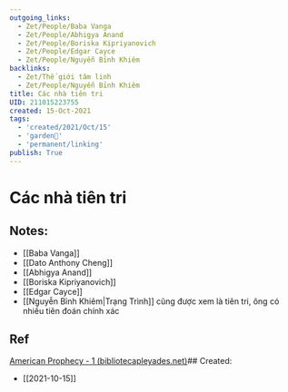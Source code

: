 ```yaml
---
outgoing_links:
  - Zet/People/Baba Vanga
  - Zet/People/Abhigya Anand
  - Zet/People/Boriska Kipriyanovich
  - Zet/People/Edgar Cayce
  - Zet/People/Nguyễn Bỉnh Khiêm
backlinks:
  - Zet/Thế giới tâm linh
  - Zet/People/Nguyễn Bỉnh Khiêm
title: Các nhà tiên tri
UID: 211015223755
created: 15-Oct-2021
tags:
  - 'created/2021/Oct/15'
  - 'garden🏡'
  - 'permanent/linking'
publish: True
---
```

# Các nhà tiên tri

## Notes:
- [[Baba Vanga]]
- [[Dato Anthony Cheng]]
- [[Abhigya Anand]]
- [[Boriska Kipriyanovich]]
- [[Edgar Cayce]]
- [[Nguyễn Bỉnh Khiêm|Trạng Trình]] cũng được xem là tiên tri, ông có nhiều tiên đoán chính xác

## Ref
[American Prophecy - 1 (bibliotecapleyades.net)](https://www.bibliotecapleyades.net/profecias/esp_profecia01h1.htm)## Created:
- [[2021-10-15]]
